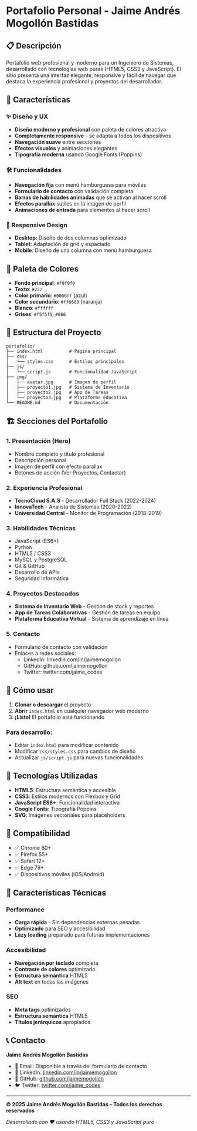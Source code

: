 # Portafolio Personal - Jaime Andrés Mogollón Bastidas

## 📋 Descripción

Portafolio web profesional y moderno para un Ingeniero de Sistemas, desarrollado con tecnologías web puras (HTML5, CSS3 y JavaScript). El sitio presenta una interfaz elegante, responsive y fácil de navegar que destaca la experiencia profesional y proyectos del desarrollador.

## 🚀 Características

### ✨ Diseño y UX

- **Diseño moderno y profesional** con paleta de colores atractiva
- **Completamente responsive** - se adapta a todos los dispositivos
- **Navegación suave** entre secciones
- **Efectos visuales** y animaciones elegantes
- **Tipografía moderna** usando Google Fonts (Poppins)

### 🛠️ Funcionalidades

- **Navegación fija** con menú hamburguesa para móviles
- **Formulario de contacto** con validación completa
- **Barras de habilidades animadas** que se activan al hacer scroll
- **Efectos parallax** sutiles en la imagen de perfil
- **Animaciones de entrada** para elementos al hacer scroll

### 📱 Responsive Design

- **Desktop**: Diseño de dos columnas optimizado
- **Tablet**: Adaptación de grid y espaciado
- **Mobile**: Diseño de una columna con menú hamburguesa

## 🎨 Paleta de Colores

- **Fondo principal**: `#f9f9f9`
- **Texto**: `#222`
- **Color primario**: `#0066ff` (azul)
- **Color secundario**: `#ff6600` (naranja)
- **Blanco**: `#ffffff`
- **Grises**: `#f5f5f5`, `#666`

## 📁 Estructura del Proyecto

```
portafolio/
├── index.html          # Página principal
├── css/
│   └── styles.css      # Estilos principales
├── js/
│   └── script.js       # Funcionalidad JavaScript
├── img/
│   ├── avatar.jpg      # Imagen de perfil
│   ├── proyecto1.jpg   # Sistema de Inventario
│   ├── proyecto2.jpg   # App de Tareas
│   └── proyecto3.jpg   # Plataforma Educativa
└── README.md           # Documentación
```

## 🏗️ Secciones del Portafolio

### 1. **Presentación (Hero)**

- Nombre completo y título profesional
- Descripción personal
- Imagen de perfil con efecto parallax
- Botones de acción (Ver Proyectos, Contactar)

### 2. **Experiencia Profesional**

- **TecnoCloud S.A.S** - Desarrollador Full Stack (2022-2024)
- **InnovaTech** - Analista de Sistemas (2020-2022)
- **Universidad Central** - Monitor de Programación (2018-2019)

### 3. **Habilidades Técnicas**

- JavaScript (ES6+)
- Python
- HTML5 / CSS3
- MySQL y PostgreSQL
- Git & GitHub
- Desarrollo de APIs
- Seguridad Informática

### 4. **Proyectos Destacados**

- **Sistema de Inventario Web** - Gestión de stock y reportes
- **App de Tareas Colaborativas** - Gestión de tareas en equipo
- **Plataforma Educativa Virtual** - Sistema de aprendizaje en línea

### 5. **Contacto**

- Formulario de contacto con validación
- Enlaces a redes sociales:
  - LinkedIn: linkedin.com/in/jaimemogollon
  - GitHub: github.com/jaimemogollon
  - Twitter: twitter.com/jaime_codes

## 🚀 Cómo usar

1. **Clonar o descargar** el proyecto
2. **Abrir** `index.html` en cualquier navegador web moderno
3. **¡Listo!** El portafolio está funcionando

### Para desarrollo:

- Editar `index.html` para modificar contenido
- Modificar `css/styles.css` para cambios de diseño
- Actualizar `js/script.js` para nuevas funcionalidades

## 🔧 Tecnologías Utilizadas

- **HTML5**: Estructura semántica y accesible
- **CSS3**: Estilos modernos con Flexbox y Grid
- **JavaScript ES6+**: Funcionalidad interactiva
- **Google Fonts**: Tipografía Poppins
- **SVG**: Imágenes vectoriales para placeholders

## 📱 Compatibilidad

- ✅ Chrome 60+
- ✅ Firefox 55+
- ✅ Safari 12+
- ✅ Edge 79+
- ✅ Dispositivos móviles (iOS/Android)

## 🎯 Características Técnicas

### Performance

- **Carga rápida** - Sin dependencias externas pesadas
- **Optimizado** para SEO y accesibilidad
- **Lazy loading** preparado para futuras implementaciones

### Accesibilidad

- **Navegación por teclado** completa
- **Contraste de colores** optimizado
- **Estructura semántica** HTML5
- **Alt text** en todas las imágenes

### SEO

- **Meta tags** optimizados
- **Estructura semántica** HTML5
- **Títulos jerárquicos** apropiados

## 📞 Contacto

**Jaime Andrés Mogollón Bastidas**

- 📧 Email: Disponible a través del formulario de contacto
- 💼 LinkedIn: [linkedin.com/in/jaimemogollon](https://linkedin.com/in/jaimemogollon)
- 🐙 GitHub: [github.com/jaimemogollon](https://github.com/jaimemogollon)
- 🐦 Twitter: [twitter.com/jaime_codes](https://twitter.com/jaime_codes)

---

**© 2025 Jaime Andrés Mogollón Bastidas – Todos los derechos reservados**

_Desarrollado con ❤️ usando HTML5, CSS3 y JavaScript puro_
